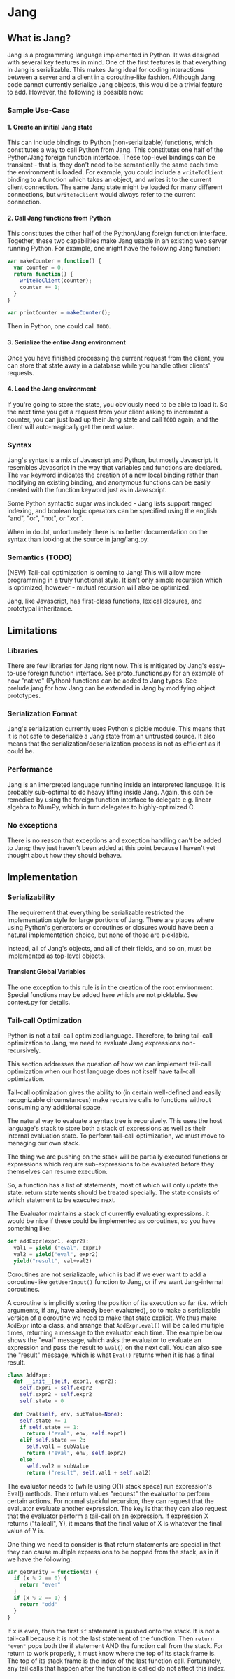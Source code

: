 Jang
====

What is Jang? 
----

Jang is a programming language implemented in Python.  It was designed with
several key features in mind.  One of the first features is that everything in
Jang is serializable.  This makes Jang ideal for coding interactions between a
server and a client in a coroutine-like fashion.  Although Jang code cannot
currently serialize Jang objects, this would be a trivial feature to add.
However, the following is possible now:

### Sample Use-Case

#### 1. Create an initial Jang state
This can include bindings to Python (non-serializable) functions, which
constitutes a way to call Python from Jang.  This constitutes one half of the
Python/Jang foreign function interface.  These top-level bindings can
be transient - that is, they don't need to be semantically the same each time
the environment is loaded.  For example, you could include a `writeToClient`
binding to a function which takes an object, and writes it to the current
client connection.  The same Jang state might be loaded for many
different connections, but `writeToClient` would always refer to the current
connection.
   
#### 2. Call Jang functions from Python
This constitutes the other half of the Python/Jang foreign function
interface.  Together, these two capabilities make Jang usable in an existing
web server running Python.  For example, one might have the following Jang
function:

```javascript
var makeCounter = function() {
  var counter = 0;
  return function() {
    writeToClient(counter);
    counter += 1;
  }
}

var printCounter = makeCounter();
```

Then in Python, one could call `TODO`.

#### 3. Serialize the entire Jang environment
Once you have finished processing the current request from the client, you
can store that state away in a database while you handle other clients'
requests.

#### 4. Load the Jang environment
If you're going to store the state, you obviously need to be able to load it.
So the next time you get a request from your client asking to increment a
counter, you can just load up their Jang state and call `TODO` again, and the
client will auto-magically get the next value.

### Syntax
Jang's syntax is a mix of Javascript and Python, but mostly Javascript.  It
resembles Javascript in the way that variables and functions are declared.  The
`var` keyword indicates the creation of a new local binding rather than
modifying an existing binding, and anonymous functions can be easily created
with the function keyword just as in Javascript.

Some Python syntactic sugar was included - Jang lists support ranged indexing,
and boolean logic operators can be specified using the english "and", "or",
"not", or "xor".

When in doubt, unfortunately there is no better documentation on the syntax than
looking at the source in jang/lang.py.

### Semantics (TODO)
(NEW) Tail-call optimization is coming to Jang!  This will allow more
programming in a truly functional style.  It isn't only simple recursion which
is optimized, however - mutual recursion will also be optimized.

Jang, like Javascript, has first-class functions, lexical closures, and
prototypal inheritance.

Limitations
----

### Libraries
There are few libraries for Jang right now.  This is mitigated by
Jang's easy-to-use foreign function interface.  See proto_functions.py
for an example of how "native" (Python) functions can be added to Jang types.
See prelude.jang for how Jang can be extended in Jang by modifying object
prototypes.

### Serialization Format
Jang's serialization currently uses Python's pickle module.  This means that it
is not safe to deserialize a Jang state from an untrusted source.  It also means
that the serialization/deserialization process is not as efficient as it could
be.

### Performance
Jang is an interpreted language running inside an interpreted language.  It is
probably sub-optimal to do heavy lifting inside Jang.  Again, this can be
remedied by using the foreign function interface to delegate e.g. linear algebra
to NumPy, which in turn delegates to highly-optimized C.

### No exceptions
There is no reason that exceptions and exception handling can't be added to
Jang; they just haven't been added at this point because I haven't yet thought
about how they should behave.

Implementation
----

### Serializability
The requirement that everything be serializable restricted the implementation
style for large portions of Jang.  There are places where using Python's
generators or coroutines or closures would have been a natural implementation
choice, but none of those are picklable.

Instead, all of Jang's objects, and all of their fields, and so on, must be
implemented as top-level objects.

#### Transient Global Variables
The one exception to this rule is in the creation of the root environment.
Special functions may be added here which are not picklable.  See context.py for
details.

### Tail-call Optimization
Python is not a tail-call optimized language.  Therefore, to bring tail-call
optimization to Jang, we need to evaluate Jang expressions non-recursively.

This section addresses the question of how we can implement tail-call
optimization when our host language does not itself have tail-call optimization.

Tail-call optimization gives the ability to (in certain well-defined and easily
recognizable circumstances) make recursive calls to functions without consuming
any additional space.

The natural way to evaluate a syntax tree is recursively.  This uses the host
language's stack to store both a stack of expressions as well as their internal
evaluation state.  To perform tail-call optimization, we must move to managing
our own stack.

The thing we are pushing on the stack will be partially executed functions or
expressions which require sub-expressions to be evaluated before they themselves
can resume execution.

So, a function has a list of statements, most of which will only update the
state.  return statements should be treated specially.  The state consists of
which statement to be executed next.

The Evaluator maintains a stack of currently evaluating expressions.  it would
be nice if these could be implemented as coroutines, so you have something like:

```python
def addExpr(expr1, expr2):
  val1 = yield ("eval", expr1)
  val2 = yield("eval", expr2)
  yield("result", val+val2)
```

Coroutines are not serializable, which is bad if we ever want to add a
coroutine-like `getUserInput()` function to Jang, or if we want Jang-internal
coroutines.

A coroutine is implicitly storing the position of its execution so far (i.e.
which arguments, if any, have already been evaluated), so to make a serializable
version of a coroutine we need to make that state explicit.  We thus make
`AddExpr` into a class, and arrange that `AddExpr.eval()` will be called
multiple times, returning a message to the evaluator each time.  The example
below shows the "eval" message, which asks the evaluator to evaluate an
expression and pass the result to `Eval()` on the next call.  You can also see
the "result" message, which is what `Eval()` returns when it is has a final
result.

```python
class AddExpr:
  def __init__(self, expr1, expr2):
    self.expr1 = self.expr2
    self.expr2 = self.expr2
    self.state = 0
  
  def Eval(self, env, subValue=None):
    self.state += 1
    if self.state == 1:
      return ("eval", env, self.expr1)
    elif self.state == 2:
      self.val1 = subValue
      return ("eval", env, self.expr2)
    else:
      self.val2 = subValue
      return ("result", self.val1 + self.val2)
```
      
 
The evaluator needs to (while using O(1) stack space) run expression's Eval()
methods.  Their return values "request" the evaluator to perform certain
actions.  For normal stackful recursion, they can request that the evaluator
evaluate another expression.  The key is that they can also request that the
evaluator perform a tail-call on an expression.  If expression X returns
("tailcall", Y), it means that the final value of X is whatever the final value
of Y is.  

One thing we need to consider is that return statements are special in that they can cause multiple expressions to be popped from the stack, as in if we have the following:

```javascript
var getParity = function(x) {
  if (x % 2 == 0) {
    return "even"
  }
  if (x % 2 == 1) {
    return "odd"
  }
}
```

If x is even, then the first `if` statement is pushed onto the stack.  It is not
a tail-call because it is not the last statement of the function.  Then `return
"even"` pops both the if statement AND the function call from the stack.  For
return to work properly, it must know where the top of its stack frame is.  The
top of its stack frame is the index of the last function call.  Fortunately, any
tail calls that happen after the function is called do not affect this index.  
